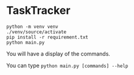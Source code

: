 # TaskTracker

```
python -m venv venv 
./venv/source/activate
pip install -r requirement.txt
python main.py
```

You will have a display of the commands.

You can type `python main.py [commands] --help`
